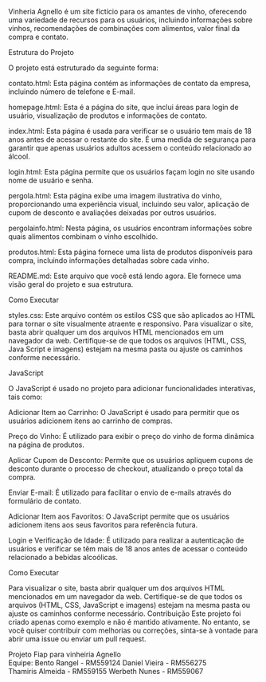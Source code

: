 
Vinheria Agnello  é um site fictício para os amantes de vinho, oferecendo uma variedade de recursos para os usuários, incluindo informações sobre vinhos, recomendações de combinações com alimentos, valor final da compra e contato.

Estrutura do Projeto

O projeto está estruturado da seguinte forma:

contato.html: Esta página contém as informações de contato da empresa, incluindo número de telefone e E-mail.

homepage.html: Esta é a página do site, que inclui áreas para login de usuário, visualização de produtos e informações de contato.

index.html: Esta página é usada para verificar se o usuário tem mais de 18 anos antes de acessar o restante do site. É uma medida de segurança para garantir que apenas usuários adultos acessem o conteúdo relacionado ao álcool.

login.html: Esta página permite que os usuários façam login no site usando nome de usuário e senha.

pergola.html: Esta página exibe uma imagem ilustrativa do vinho, proporcionando uma experiência visual, incluindo seu valor, aplicação de cupom de desconto e avaliações deixadas por outros usuários.

pergolainfo.html: Nesta página, os usuários encontram informações sobre quais alimentos combinam o vinho escolhido.

produtos.html: Esta página fornece uma lista de produtos disponíveis para compra, incluindo informações detalhadas sobre cada vinho.

README.md: Este arquivo que você está lendo agora. Ele fornece uma visão geral do projeto e sua estrutura.

Como Executar

styles.css: Este arquivo contém os estilos CSS que são aplicados ao HTML para tornar o site visualmente atraente e responsivo.
Para visualizar o site, basta abrir qualquer um dos arquivos HTML mencionados em um navegador da web. Certifique-se de que todos os arquivos (HTML, CSS, Java Script e imagens) estejam na mesma pasta ou ajuste os caminhos conforme necessário.

JavaScript

O JavaScript é usado no projeto para adicionar funcionalidades interativas, tais como:

Adicionar Item ao Carrinho: O JavaScript é usado para permitir que os usuários adicionem itens ao carrinho de compras.

Preço do Vinho: É utilizado para exibir o preço do vinho de forma dinâmica na página de produtos.

Aplicar Cupom de Desconto: Permite que os usuários apliquem cupons de desconto durante o processo de checkout, atualizando o preço total da compra.

Enviar E-mail: É utilizado para facilitar o envio de e-mails através do formulário de contato.

Adicionar Item aos Favoritos: O JavaScript permite que os usuários adicionem itens aos seus favoritos para referência futura.

Login e Verificação de Idade: É utilizado para realizar a autenticação de usuários e verificar se têm mais de 18 anos antes de acessar o conteúdo relacionado a bebidas alcoólicas.

Como Executar

Para visualizar o site, basta abrir qualquer um dos arquivos HTML mencionados em um navegador da web. Certifique-se de que todos os arquivos (HTML, CSS, JavaScript e imagens) estejam na mesma pasta ou ajuste os caminhos conforme necessário.
Contribuição
Este projeto foi criado apenas como exemplo e não é mantido ativamente. No entanto, se você quiser contribuir com melhorias ou correções, sinta-se à vontade para abrir uma issue ou enviar um pull request.




Projeto Fiap para vinheiria Agnello  
Equipe:
Bento Rangel - RM559124
Daniel Vieira - RM556275  
Thamiris Almeida - RM559155
Werbeth Nunes - RM559067
